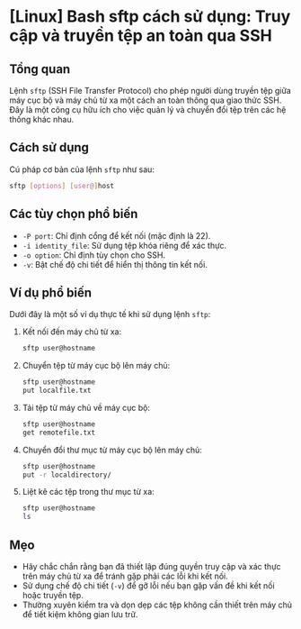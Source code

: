 # [Linux] Bash sftp cách sử dụng: Truy cập và truyền tệp an toàn qua SSH

## Tổng quan
Lệnh `sftp` (SSH File Transfer Protocol) cho phép người dùng truyền tệp giữa máy cục bộ và máy chủ từ xa một cách an toàn thông qua giao thức SSH. Đây là một công cụ hữu ích cho việc quản lý và chuyển đổi tệp trên các hệ thống khác nhau.

## Cách sử dụng
Cú pháp cơ bản của lệnh `sftp` như sau:

```bash
sftp [options] [user@]host
```

## Các tùy chọn phổ biến
- `-P port`: Chỉ định cổng để kết nối (mặc định là 22).
- `-i identity_file`: Sử dụng tệp khóa riêng để xác thực.
- `-o option`: Chỉ định tùy chọn cho SSH.
- `-v`: Bật chế độ chi tiết để hiển thị thông tin kết nối.

## Ví dụ phổ biến
Dưới đây là một số ví dụ thực tế khi sử dụng lệnh `sftp`:

1. Kết nối đến máy chủ từ xa:
   ```bash
   sftp user@hostname
   ```

2. Chuyển tệp từ máy cục bộ lên máy chủ:
   ```bash
   sftp user@hostname
   put localfile.txt
   ```

3. Tải tệp từ máy chủ về máy cục bộ:
   ```bash
   sftp user@hostname
   get remotefile.txt
   ```

4. Chuyển đổi thư mục từ máy cục bộ lên máy chủ:
   ```bash
   sftp user@hostname
   put -r localdirectory/
   ```

5. Liệt kê các tệp trong thư mục từ xa:
   ```bash
   sftp user@hostname
   ls
   ```

## Mẹo
- Hãy chắc chắn rằng bạn đã thiết lập đúng quyền truy cập và xác thực trên máy chủ từ xa để tránh gặp phải các lỗi khi kết nối.
- Sử dụng chế độ chi tiết (`-v`) để gỡ lỗi nếu bạn gặp vấn đề khi kết nối hoặc truyền tệp.
- Thường xuyên kiểm tra và dọn dẹp các tệp không cần thiết trên máy chủ để tiết kiệm không gian lưu trữ.